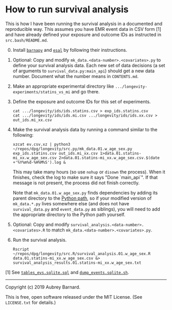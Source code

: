 How to run survival analysis
============================


This is how I have been running the survival analysis in a documented
and reproducible way.  This assumes you have EMR event data in CSV form
[1] and have already defined your exposure and outcome IDs as instructed
in `src.bash/README.md`.

0. Install [`barnapy`]( https://github.com/afbarnard/barnapy) and
   [`esal`]( https://github.com/afbarnard/esal) by following their
   instructions.

1. Optional: Copy and modify `mk_data.<data-number>.<covariates>.py` to
   define your survival analysis data.  Each new set of data decisions
   (a set of arguments to `survival_data.py:main_api`) should get a new
   data number.  Document what the number means in `CONTENTS.md`.

2. Make an appropriate experimental directory like
   `.../longevity-experiments/statins_vs_mi` and go there.

3. Define the exposure and outcome IDs for this set of experiments.

       cat .../longevity/ids/ids.statins.csv > exp_ids.statins.csv
       cat .../longevity/ids/ids.mi.csv .../longevity/ids/ids.xx.csv > out_ids.mi_xx.csv

4. Make the survival analysis data by running a command similar to the
   following:

       xzcat ev.csv.xz | python3 ~/repos/dpg/longevity/src.py/mk_data.01.w_age_sex.py exp_ids.statins.csv out_ids.mi_xx.csv 1>data.01.statins-mi_xx.w_age_sex.csv 2>data.01.statins-mi_xx.w_age_sex.csv.$(date +'%Y%m%d-%H%M%S').log &

   This may take many hours (so use `nohup` or `disown` the process).
   When it finishes, check the log to make sure it says "Done
   \`main_api\`".  If that message is not present, the process did not
   finish correctly.

   Note that `mk_data.01.w_age_sex.py` finds dependencies by adding its
   parent directory to the [Python path](
   https://docs.python.org/3/using/cmdline.html#envvar-PYTHONPATH), so
   if your modified version of `mk_data.*.py` lives somewhere else (and
   does not have `survival_data.py` and `event_data.py` as siblings),
   you will need to add the appropriate directory to the Python path
   yourself.

5. Optional: Copy and modify
   `survival_analysis.<data-number>.<covariates>.R` to match
   `mk_data.<data-number>.<covariates>.py`.

6. Run the survival analysis.

       Rscript ~/repos/dpg/longevity/src.R/survival_analysis.01.w_age_sex.R data.01.statins-mi_xx.w_age_sex.csv &> survival_analysis_results.01.statins-mi_xx.w_age_sex.txt


[1] See [`tables_evs.sqlite.sql`](
    https://github.com/DavidPageGroup/cdm-data/blob/master/sql/tables_evs.sqlite.sql)
    and [`dump_events.sqlite.sh`](
    https://github.com/DavidPageGroup/cdm-data/blob/master/bash/dump_events.sqlite.sh).


-----

Copyright (c) 2019 Aubrey Barnard.

This is free, open software released under the MIT License.  (See
`LICENSE.txt` for details.)
